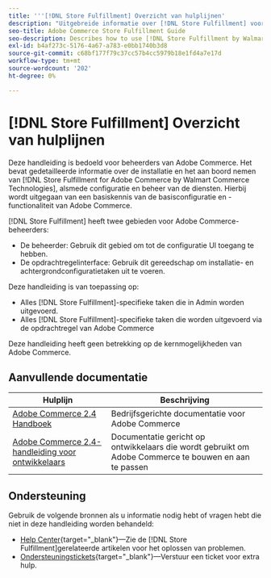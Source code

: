 ```yaml
---
title: '''[!DNL Store Fulfillment] Overzicht van hulplijnen'
description: "Uitgebreide informatie over [!DNL Store Fulfillment] voor Adobe Commerce-beheerders, inclusief installatie en instapweigering."
seo-title: Adobe Commerce Store Fulfillment Guide
seo-description: Describes how to use [!DNL Store Fulfillment by Walmart Commerce Technologies] services with Adobe Commerce.
exl-id: b4af273c-5176-4a67-a783-e0bb1740b3d8
source-git-commit: c68bf177f79c37cc57b4cc5979b18e1fd4a7e17d
workflow-type: tm+mt
source-wordcount: '202'
ht-degree: 0%

---
```


# [!DNL Store Fulfillment] Overzicht van hulplijnen

Deze handleiding is bedoeld voor beheerders van Adobe Commerce. Het bevat gedetailleerde informatie over de installatie en het aan boord nemen van [!DNL Store Fulfillment for Adobe Commerce by Walmart Commerce Technologies], alsmede configuratie en beheer van de diensten. Hierbij wordt uitgegaan van een basiskennis van de basisconfiguratie en -functionaliteit van Adobe Commerce.

[!DNL Store Fulfillment] heeft twee gebieden voor Adobe Commerce-beheerders:

* De beheerder: Gebruik dit gebied om tot de configuratie UI toegang te hebben.
* De opdrachtregelinterface: Gebruik dit gereedschap om installatie- en achtergrondconfiguratietaken uit te voeren.

Deze handleiding is van toepassing op:

* Alles [!DNL Store Fulfillment]-specifieke taken die in Admin worden uitgevoerd.
* Alles [!DNL Store Fulfillment]-specifieke taken die worden uitgevoerd via de opdrachtregel van Adobe Commerce

Deze handleiding heeft geen betrekking op de kernmogelijkheden van Adobe Commerce.

## Aanvullende documentatie

| Hulplijn | Beschrijving |
|-----------------------------------------------------------------------|----------------------------------------------------------------------------|
| [Adobe Commerce 2.4 Handboek](https://docs.magento.com/user-guide/) | Bedrijfsgerichte documentatie voor Adobe Commerce |
| [Adobe Commerce 2.4-handleiding voor ontwikkelaars](https://devdocs.magento.com/) | Documentatie gericht op ontwikkelaars die wordt gebruikt om Adobe Commerce te bouwen en aan te passen |

## Ondersteuning

Gebruik de volgende bronnen als u informatie nodig hebt of vragen hebt die niet in deze handleiding worden behandeld:

* [Help Center](https://experienceleague.adobe.com/docs/commerce-knowledge-base/kb/help-center-guide/magento-help-center-user-guide.html#submit-ticket){target="_blank"}—Zie de [!DNL Store Fulfillment]gerelateerde artikelen voor het oplossen van problemen.
* [Ondersteuningstickets](https://experienceleague.adobe.com/docs/commerce-knowledge-base/kb/help-center-guide/magento-help-center-user-guide.html#submit-ticket){target="_blank"}—Verstuur een ticket voor extra hulp.
